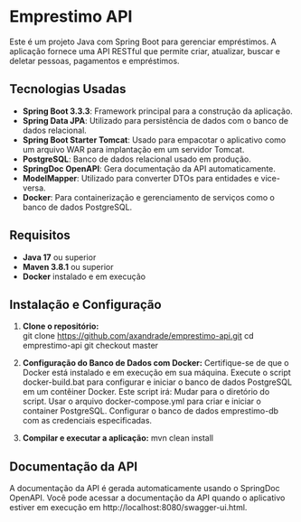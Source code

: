 # Emprestimo API

Este é um projeto Java com Spring Boot para gerenciar empréstimos. A aplicação fornece uma API RESTful que permite criar, atualizar, buscar e deletar pessoas, pagamentos e empréstimos.

## Tecnologias Usadas

- **Spring Boot 3.3.3**: Framework principal para a construção da aplicação.
- **Spring Data JPA**: Utilizado para persistência de dados com o banco de dados relacional.
- **Spring Boot Starter Tomcat**: Usado para empacotar o aplicativo como um arquivo WAR para implantação em um servidor Tomcat.
- **PostgreSQL**: Banco de dados relacional usado em produção.
- **SpringDoc OpenAPI**: Gera documentação da API automaticamente.
- **ModelMapper**: Utilizado para converter DTOs para entidades e vice-versa.
- **Docker**: Para containerização e gerenciamento de serviços como o banco de dados PostgreSQL.

## Requisitos

- **Java 17** ou superior
- **Maven 3.8.1** ou superior
- **Docker** instalado e em execução

## Instalação e Configuração

1. **Clone o repositório:**  
   git clone https://github.com/axandrade/emprestimo-api.git
   cd emprestimo-api
   git checkout master
   
2. **Configuração do Banco de Dados com Docker:**
	Certifique-se de que o Docker está instalado e em execução em sua máquina.
	Execute o script docker-build.bat para configurar e iniciar o banco de dados PostgreSQL em um contêiner Docker.
	Este script irá:
		Mudar para o diretório do script.
		Usar o arquivo docker-compose.yml para criar e iniciar o container PostgreSQL.
		Configurar o banco de dados emprestimo-db com as credenciais especificadas.		

3. **Compilar e executar a aplicação:**
	mvn clean install
	
## Documentação da API

A documentação da API é gerada automaticamente usando o SpringDoc OpenAPI. Você pode acessar a documentação da API quando o aplicativo estiver em execução em http://localhost:8080/swagger-ui.html.

	
